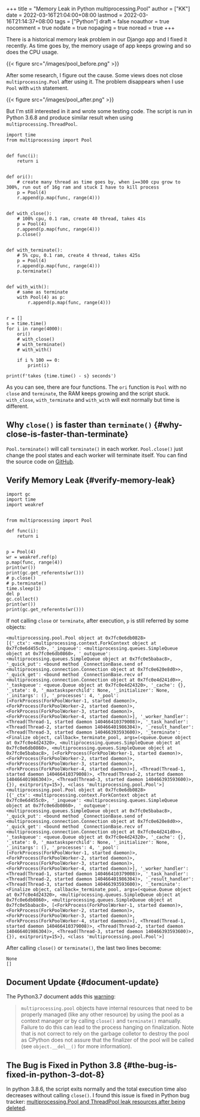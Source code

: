 +++
title = "Memory Leak in Python multiprocessing.Pool"
author = ["KK"]
date = 2022-03-16T21:04:00+08:00
lastmod = 2022-03-16T21:14:37+08:00
tags = ["Python"]
draft = false
noauthor = true
nocomment = true
nodate = true
nopaging = true
noread = true
+++

There is a historical memory leak problem in our Django app and I fixed it recently. As time goes by, the memory usage of app keeps growing and so does the CPU usage.

{{< figure src="/images/pool_before.png" >}}

After some research, I figure out the cause. Some views does not close `multiprocessing.Pool` after using it. The problem disappears when I use `Pool` with `with` statement.

{{< figure src="/images/pool_after.png" >}}

But I'm still interested in it and wrote some testing code. The script is run in Python 3.6.8 and produce similar result when using `multiprocessing.ThreadPool`.

```python3
import time
from multiprocessing import Pool


def func(i):
    return i


def ori():
    # create many thread as time goes by, when i==300 cpu grow to 300%, run out of 16g ram and stuck I have to kill process
    p = Pool(4)
    r.append(p.map(func, range(4)))


def with_close():
    # 100% cpu, 0.1 ram, create 40 thread, takes 41s
    p = Pool(4)
    r.append(p.map(func, range(4)))
    p.close()


def with_terminate():
    # 5% cpu, 0.1 ram, create 4 thread, takes 425s
    p = Pool(4)
    r.append(p.map(func, range(4)))
    p.terminate()


def with_with():
    # same as terminate
    with Pool(4) as p:
        r.append(p.map(func, range(4)))


r = []
s = time.time()
for i in range(4000):
    ori()
    # with_close()
    # with_terminate()
    # with_with()

    if i % 100 == 0:
        print(i)

print(f'takes {time.time() - s} seconds')
```

As you can see, there are four functions. The `ori` function is `Pool` with no `close` and `terminate`, the RAM keeps growing and the script stuck. `with_close`, `with_terminate` and `with_with` will exit normally but time is different.


## Why `close()` is faster than `terminate()` {#why-close-is-faster-than-terminate}

`Pool.terminate()` will call `terminate()` in each worker. `Pool.close()` just change the pool states and each worker will terminate itself. You can find the source code on [GitHub](https://github.com/python/cpython/blob/v3.6.8/Lib/multiprocessing/pool.py).


## Verify Memory Leak {#verify-memory-leak}

```python3
import gc
import time
import weakref


from multiprocessing import Pool

def func(i):
    return i


p = Pool(4)
wr = weakref.ref(p)
p.map(func, range(4))
print(wr())
print(gc.get_referents(wr()))
# p.close()
# p.terminate()
time.sleep(1)
del p
gc.collect()
print(wr())
print(gc.get_referents(wr()))
```

If not calling `close` or `terminate`, after execution, `p` is still referred by some objects:

```nil
<multiprocessing.pool.Pool object at 0x7fc0e6db0828>
[{'_ctx': <multiprocessing.context.ForkContext object at 0x7fc0e6d455c0>, '_inqueue': <multiprocessing.queues.SimpleQueue object at 0x7fc0e6db0860>, '_outqueue': <multiprocessing.queues.SimpleQueue object at 0x7fc0e5babac8>, '_quick_put': <bound method _ConnectionBase.send of <multiprocessing.connection.Connection object at 0x7fc0e620e8d0>>, '_quick_get': <bound method _ConnectionBase.recv of <multiprocessing.connection.Connection object at 0x7fc0e4d241d0>>, '_taskqueue': <queue.Queue object at 0x7fc0e4d24320>, '_cache': {}, '_state': 0, '_maxtasksperchild': None, '_initializer': None, '_initargs': (), '_processes': 4, '_pool': [<ForkProcess(ForkPoolWorker-1, started daemon)>, <ForkProcess(ForkPoolWorker-2, started daemon)>, <ForkProcess(ForkPoolWorker-3, started daemon)>, <ForkProcess(ForkPoolWorker-4, started daemon)>], '_worker_handler': <Thread(Thread-1, started daemon 140466410379008)>, '_task_handler': <Thread(Thread-2, started daemon 140466401986304)>, '_result_handler': <Thread(Thread-3, started daemon 140466393593600)>, '_terminate': <Finalize object, callback=_terminate_pool, args=(<queue.Queue object at 0x7fc0e4d24320>, <multiprocessing.queues.SimpleQueue object at 0x7fc0e6db0860>, <multiprocessing.queues.SimpleQueue object at 0x7fc0e5babac8>, [<ForkProcess(ForkPoolWorker-1, started daemon)>, <ForkProcess(ForkPoolWorker-2, started daemon)>, <ForkProcess(ForkPoolWorker-3, started daemon)>, <ForkProcess(ForkPoolWorker-4, started daemon)>], <Thread(Thread-1, started daemon 140466410379008)>, <Thread(Thread-2, started daemon 140466401986304)>, <Thread(Thread-3, started daemon 140466393593600)>, {}), exitprority=15>}, <class 'multiprocessing.pool.Pool'>]
<multiprocessing.pool.Pool object at 0x7fc0e6db0828>
[{'_ctx': <multiprocessing.context.ForkContext object at 0x7fc0e6d455c0>, '_inqueue': <multiprocessing.queues.SimpleQueue object at 0x7fc0e6db0860>, '_outqueue': <multiprocessing.queues.SimpleQueue object at 0x7fc0e5babac8>, '_quick_put': <bound method _ConnectionBase.send of <multiprocessing.connection.Connection object at 0x7fc0e620e8d0>>, '_quick_get': <bound method _ConnectionBase.recv of <multiprocessing.connection.Connection object at 0x7fc0e4d241d0>>, '_taskqueue': <queue.Queue object at 0x7fc0e4d24320>, '_cache': {}, '_state': 0, '_maxtasksperchild': None, '_initializer': None, '_initargs': (), '_processes': 4, '_pool': [<ForkProcess(ForkPoolWorker-1, started daemon)>, <ForkProcess(ForkPoolWorker-2, started daemon)>, <ForkProcess(ForkPoolWorker-3, started daemon)>, <ForkProcess(ForkPoolWorker-4, started daemon)>], '_worker_handler': <Thread(Thread-1, started daemon 140466410379008)>, '_task_handler': <Thread(Thread-2, started daemon 140466401986304)>, '_result_handler': <Thread(Thread-3, started daemon 140466393593600)>, '_terminate': <Finalize object, callback=_terminate_pool, args=(<queue.Queue object at 0x7fc0e4d24320>, <multiprocessing.queues.SimpleQueue object at 0x7fc0e6db0860>, <multiprocessing.queues.SimpleQueue object at 0x7fc0e5babac8>, [<ForkProcess(ForkPoolWorker-1, started daemon)>, <ForkProcess(ForkPoolWorker-2, started daemon)>, <ForkProcess(ForkPoolWorker-3, started daemon)>, <ForkProcess(ForkPoolWorker-4, started daemon)>], <Thread(Thread-1, started daemon 140466410379008)>, <Thread(Thread-2, started daemon 140466401986304)>, <Thread(Thread-3, started daemon 140466393593600)>, {}), exitprority=15>}, <class 'multiprocessing.pool.Pool'>]
```

After calling `close()` or `terminate()`, the last two lines become:

```nil
None
[]
```


## Document Update {#document-update}

The Python3.7 document adds this [warning](https://docs.python.org/3.7/library/multiprocessing.html#multiprocessing.pool.Pool):

> `multiprocessing.pool` objects have internal resources that need to be properly managed (like any other resource) by using the pool as a context manager or by calling `close()` and `terminate()` manually. Failure to do this can lead to the process hanging on finalization.
> Note that is not correct to rely on the garbage colletor to destroy the pool as CPython does not assure that the finalizer of the pool will be called (see `object.__del__()` for more information).


## The Bug is Fixed in Python 3.8 {#the-bug-is-fixed-in-python-3-dot-8}

In python 3.8.6, the script exits normally and the total execution time also decreases without calling `close()`. I found this issue is fixed in Python bug tracker: [multiprocessing.Pool and ThreadPool leak resources after being deleted](https://bugs.python.org/issue34172).